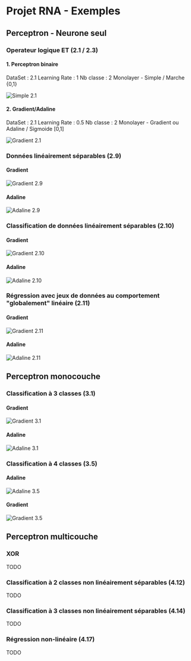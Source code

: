 # Projet RNA - Exemples

## Perceptron - Neurone seul

### Operateur logique ET (2.1 / 2.3)

#### 1. Perceptron binaire

DataSet : 2.1
Learning Rate : 1
Nb classe : 2
Monolayer - Simple / Marche {0,1}

![Simple 2.1](2-1simple.png)

#### 2. Gradient/Adaline

DataSet : 2.1
Learning Rate : 0.5
Nb classe : 2
Monolayer - Gradient ou Adaline / Sigmoide [0,1]

![Gradient 2.1](2-1gradient.png)

### Données linéairement séparables (2.9)

#### Gradient

![Gradient 2.9](2-9gradient.png)

#### Adaline

![Adaline 2.9](2-9adaline.png)

### Classification de données linéairement séparables (2.10)

#### Gradient

![Gradient 2.10](2-10gradient.png)

#### Adaline

![Adaline 2.10](2-10adaline.png)

### Régression avec jeux de données au comportement "globalement" linéaire (2.11)

#### Gradient

![Gradient 2.11](2-11gradient.png)

#### Adaline

![Adaline 2.11](2-11adaline.png)

## Perceptron monocouche 

### Classification à 3 classes (3.1)

#### Gradient

![Gradient 3.1](3-1gradient.png)

#### Adaline

![Adaline 3.1](3-1adaline.png)

### Classification à 4 classes (3.5)

#### Adaline

![Adaline 3.5](3-5adaline.png)

#### Gradient

![Gradient 3.5](3-5gradient.png)

## Perceptron multicouche

### XOR 

TODO

### Classification à 2 classes non linéairement séparables  (4.12)

TODO

### Classification à 3 classes non linéairement séparables  (4.14)

TODO

### Régression non-linéaire (4.17)

TODO
